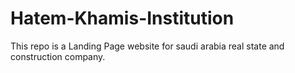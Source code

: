 # Hatem-Khamis-Institution

This repo is a Landing Page website for saudi arabia real state and construction company.
